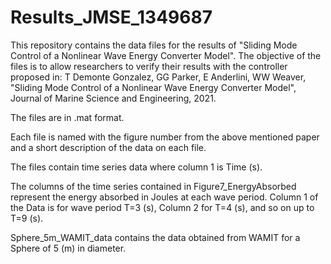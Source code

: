 # Results_JMSE_1349687
This repository contains the data files for the results of "Sliding Mode Control of a Nonlinear Wave Energy Converter Model". 
The objective of the files is to allow researchers to verify their results with the controller proposed in: 
T Demonte Gonzalez, GG Parker, E Anderlini, WW Weaver, "Sliding Mode Control of a Nonlinear Wave Energy Converter Model", Journal of Marine Science and Engineering, 2021. 

The files are in .mat format. 

Each file is named with the figure number from the above mentioned paper and a short description of the data on each file.

The files contain time series data where column 1 is Time (s).

The columns of the time series contained in Figure7_EnergyAbsorbed represent the energy absorbed in Joules at each wave period. Column 1 of the Data is for wave period T=3 (s), Column 2 for T=4 (s), and so on up to T=9 (s).

Sphere_5m_WAMIT_data contains the data obtained from WAMIT for a Sphere of 5 (m) in diameter.
